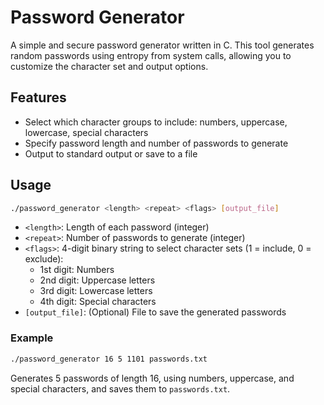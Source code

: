 # Password Generator

A simple and secure password generator written in C.
This tool generates random passwords using entropy from system calls, allowing you to customize the character set and output options.

## Features

* Select which character groups to include: numbers, uppercase, lowercase, special characters
* Specify password length and number of passwords to generate
* Output to standard output or save to a file

## Usage

```sh
./password_generator <length> <repeat> <flags> [output_file]
```

* `<length>`: Length of each password (integer)
* `<repeat>`: Number of passwords to generate (integer)
* `<flags>`: 4-digit binary string to select character sets (1 = include, 0 = exclude):
    * 1st digit: Numbers
    * 2nd digit: Uppercase letters
    * 3rd digit: Lowercase letters
    * 4th digit: Special characters
* `[output_file]`: (Optional) File to save the generated passwords

### Example

```sh
./password_generator 16 5 1101 passwords.txt
```

Generates 5 passwords of length 16, using numbers, uppercase, and special characters, and saves them to `passwords.txt`.
